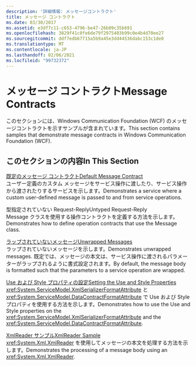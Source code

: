 ```yaml
---
description: '詳細情報: メッセージコントラクト'
title: メッセージ コントラクト
ms.date: 03/30/2017
ms.assetid: e3df7c11-c653-4796-be47-26b09c35b691
ms.openlocfilehash: 3829f41c0fe6de79f2975403b99c0e4b4d70ee27
ms.sourcegitcommit: ddf7edb67715a5b9a45e3dd44536dabc153c1de0
ms.translationtype: MT
ms.contentlocale: ja-JP
ms.lasthandoff: 02/06/2021
ms.locfileid: "99732372"
---
```

# <a name="message-contracts"></a><span data-ttu-id="4f134-103">メッセージ コントラクト</span><span class="sxs-lookup"><span data-stu-id="4f134-103">Message Contracts</span></span>

<span data-ttu-id="4f134-104">このセクションには、Windows Communication Foundation (WCF) のメッセージコントラクトを示すサンプルが含まれています。</span><span class="sxs-lookup"><span data-stu-id="4f134-104">This section contains samples that demonstrate message contracts in Windows Communication Foundation (WCF).</span></span>  
  
## <a name="in-this-section"></a><span data-ttu-id="4f134-105">このセクションの内容</span><span class="sxs-lookup"><span data-stu-id="4f134-105">In This Section</span></span>  

 [<span data-ttu-id="4f134-106">既定のメッセージ コントラクト</span><span class="sxs-lookup"><span data-stu-id="4f134-106">Default Message Contract</span></span>](default-message-contract.md)  
 <span data-ttu-id="4f134-107">ユーザー定義のカスタム メッセージをサービス操作に渡したり、サービス操作から渡されたりするサービスを示します。</span><span class="sxs-lookup"><span data-stu-id="4f134-107">Demonstrates a service where a custom user-defined message is passed to and from service operations.</span></span>  
  
 <span data-ttu-id="4f134-108">型指定されていない Request-Reply</span><span class="sxs-lookup"><span data-stu-id="4f134-108">Untyped Request-Reply</span></span>  
 <span data-ttu-id="4f134-109">Message クラスを使用する操作コントラクトを定義する方法を示します。</span><span class="sxs-lookup"><span data-stu-id="4f134-109">Demonstrates how to define operation contracts that use the Message class.</span></span>  
  
 [<span data-ttu-id="4f134-110">ラップされていないメッセージ</span><span class="sxs-lookup"><span data-stu-id="4f134-110">Unwrapped Messages</span></span>](unwrapped-messages.md)  
 <span data-ttu-id="4f134-111">ラップされていないメッセージを示します。</span><span class="sxs-lookup"><span data-stu-id="4f134-111">Demonstrates unwrapped messages.</span></span> <span data-ttu-id="4f134-112">既定では、メッセージの本文は、サービス操作に渡されるパラメーターがラップされるように書式設定されます。</span><span class="sxs-lookup"><span data-stu-id="4f134-112">By default, the message body is formatted such that the parameters to a service operation are wrapped.</span></span>  
  
 [<span data-ttu-id="4f134-113">Use および Style プロパティの設定</span><span class="sxs-lookup"><span data-stu-id="4f134-113">Setting the Use and Style Properties</span></span>](setting-the-use-and-style-properties.md)  
 <span data-ttu-id="4f134-114"><xref:System.ServiceModel.XmlSerializerFormatAttribute> と <xref:System.ServiceModel.DataContractFormatAttribute> で Use および Style プロパティを使用する方法を示します。</span><span class="sxs-lookup"><span data-stu-id="4f134-114">Demonstrates how to use the Use and Style properties on the <xref:System.ServiceModel.XmlSerializerFormatAttribute> and the <xref:System.ServiceModel.DataContractFormatAttribute>.</span></span>  
  
 [<span data-ttu-id="4f134-115">XmlReader サンプル</span><span class="sxs-lookup"><span data-stu-id="4f134-115">XmlReader Sample</span></span>](xmlreader-sample.md)  
 <span data-ttu-id="4f134-116"><xref:System.Xml.XmlReader> を使用してメッセージの本文を処理する方法を示します。</span><span class="sxs-lookup"><span data-stu-id="4f134-116">Demonstrates the processing of a message body using an <xref:System.Xml.XmlReader>.</span></span>
